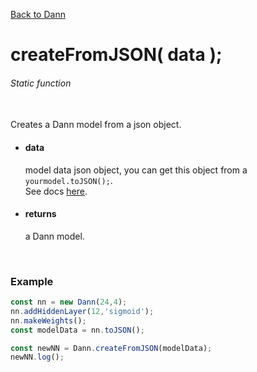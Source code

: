 [Back to Dann](https://github.com/matiasvlevi/Dann/wiki/Dann-Object)

# createFromJSON( data ); 
###### Static function
<br/> 
Creates a Dann model from a json object.

- #### data<br/>
     model data json object, you can get this object from a `yourmodel.toJSON();`.<br/> See docs [here](https://github.com/matiasvlevi/Dann/wiki/Dann-toJSON).

- #### returns<br/>
     a Dann model.
<br/>


### Example

```js
const nn = new Dann(24,4);
nn.addHiddenLayer(12,'sigmoid');
nn.makeWeights();
const modelData = nn.toJSON();

const newNN = Dann.createFromJSON(modelData);
newNN.log();

```